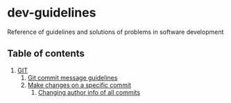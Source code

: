 # dev-guidelines
Reference of guidelines and solutions of problems in software development

## Table of contents
1. [GIT](#git)
    1. [Git commit message guidelines](https://www.theserverside.com/video/Follow-these-git-commit-message-guidelines)
    2. [Make changes on a specific commit](https://confluence.atlassian.com/bitbucketserverkb/how-do-you-make-changes-on-a-specific-commit-779171729.html)
        1. [Changing author info of all commits](https://help.github.com/en/github/using-git/changing-author-info)
